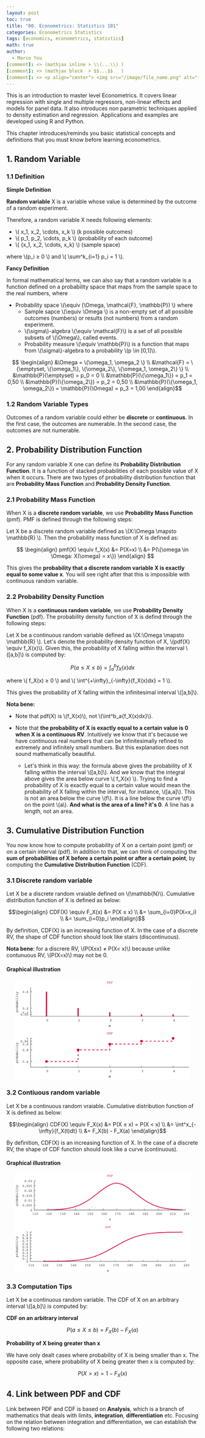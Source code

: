 ```yaml
---
layout: post
toc: true
title: "00. Econometrics: Statistics 101"
categories: Econometrics Statistics
tags: [economics, econometrics, statistics]
math: true
author:
  - Marco You
[comment]: <> (mathjax inline > \\(...\\) )
[comment]: <> (mathjax block  > $$...$$   )
[comment]: <> <p align="center"> <img src="/image/file_name.png" alt="file_name" width="460" height="260"> </p>
---
```


This is an introduction to master level Econometrics. It covers linear regression with single and multiple regressors, non-linear effects and models for panel data. It also introduces non parametric techniques applied to density estimation and regression. Applications and examples are developed using R and Python.

This chapter introduces/reminds you basic statistical concepts and definitions that you must know before learning econometrics.

## 1. Random Variable

### 1.1 Definition

**Simple Definition**

**Random variable** X is a variable whose value is determined by the outcome of a random experiment.

Therefore, a random variable X needs following elements:

- \\( x_1, x_2, \cdots, x_k \\) (k possible outcomes)
- \\( p_1, p_2, \cdots, p_k \\) (probability of each outcome)
- \\( \{x_1, x_2, \cdots, x_k\} \\) (sample space)

where \\(p_i ≥ 0 \\) and \\( \sum^k_{i=1} p_i = 1 \\).

**Fancy Definition**

In formal mathematical terms, we can also say that a random variable is a function defined on a probability space that maps from the sample space to the real numbers, where

- Probability space \\(\equiv (\Omega, \mathcal{F}, \mathbb{P}) \\) where
  - Sample sapce \\(\equiv \Omega \\) is a non-empty set of all possible outcomes (numbers) or results (not numbers) from a random experiment.
  - \\(\sigma\\)-algebra \\(\equiv \mathcal{F}\\) is a set of all possible subsets of \\(\Omega\\), called events. 
  - Probability measure \\(\equiv \mathbb{P}\\) is a function that maps from \\(\sigma\\)-algebra to a probability \\(p \in \[0,1\]\\).

$$ \begin{align}
&\Omega = \{\omega_1, \omega_2 \} \\
&\mathcal{F} = \{\emptyset, \{\omega_1\}, \{\omega_2\}, \{\omega_1, \omega_2\} \} \\
&\mathbb{P}(\emptyset) = p_0 = 0 \\
&\mathbb{P}(\{\omega_1\}) = p_1 = 0,50 \\
&\mathbb{P}(\{\omega_2\}) = p_2 = 0,50 \\
&\mathbb{P}(\{\omega_1, \omega_2\}) = \mathbb{P}(\Omega) = p_3 = 1,00
\end{align}$$

### 1.2 Random Variable Types

Outcomes of a random variable could either be **discrete** or **continuous**. In the first case, the outcomes are numerable. In the second case, the outcomes are not numerable.

## 2. Probability Distribution Function

For any random variable X one can define its **Probability Distribution Function**. It is a function of stacked probabilities of each possible value of X when it occurs. There are two types of probability distribution function that are **Probability Mass Function** and **Probability Density Function**.

### 2.1 Probability Mass Function

When X is a **discrete random variable**, we use **Probability Mass Function** (pmf). PMF is defined through the following steps:

Let X be a discrete random variable defined as \\(X:\Omega \mapsto \mathbb{R} \\). Then the probability mass function of X is defined as:

$$ \begin{align} 
pmf(X) \equiv f_X(x) &= P(X=x) \\ 
&= P(\{\omega \in \Omega: X(\omega) = x\})
\end{align} $$

This gives the **probability that a discrete random variable X is exactly equal to some value x**. You will see right after that this is impossible with continuous random variable.

### 2.2 Probability Density Function

When X is a **continuous random variable**, we use **Probability Density Function** (pdf). The probability density function of X is defind through the following steps:

Let X be a continuous random variable defined as \\(X:\Omega \mapsto \mathbb{R} \\). Let's denote the probability density function of X, \\(pdf(X) \equiv f_X(x)\\). Given this, the probability of X falling within the interval \\(\[a,b\]\\) is computed by:

$$ P(a ≤ X ≤ b) = \int^b_a{f_X(x)dx} $$

where \\( f_X(x) ≥ 0 \\) and \\( \int^{+\infty}_{-\infty}{f_X(x)dx} = 1 \\).

This gives the probability of X falling within the infinitesimal interval \\(\[a,b\]\\). 

**Nota bene:**

- Note that pdf(X) is \\(f_X(x)\\), not \\(\int^b_a{f_X(x)dx}\\).

- Note that **the probability of X is exactly equal to a certain value is 0 when X is a continuous RV**. Intuitively we know that it's because we have continuous real numbers that can be infinitesimally refined to extremely and infinitely small numbers. But this explanation does not sound mathematically beautiful.

  - Let's think in this way: the formula above gives the probability of X falling within the interval \\(\[a,b\]\\). And we know that the integral above gives the area below curve \\( f_X(x) \\). Trying to find a probability of X is exactly equal to a certain value would mean the probability of X falling within the interval, for instance, \\(\[a,a\]\\). This is not an area below the curve \\(f\\). It is a line below the curve \\(f\\) on the point \\(a\\). **And what is the area of a line? it's 0**. A line has a length, not an area.

## 3. Cumulative Distribution Function

You now know how to compute probability of X on a certain point (pmf) or on a certain interval (pdf). In addition to that, we can think of computing the **sum of probabilities of X before a certain point or after a certain point**, by computing the **Cumulative Distribution Function** (CDF).

### 3.1 Discrete random variable

Let X be a discrete random vraiable defined on \\(\mathbb{N}\\). Cumulative distribution function of X is defined as below:

$$\begin{align}
CDF(X) \equiv F_X(x) &= P(X ≤ x) \\
&= \sum_{i=0}P(X=x_i) \\
&= \sum_{i=0}p_i
\end{align}$$

By definition, CDF(X) is an increasing function of X. In the case of a discrete RV, the shape of CDF function should look like stairs (discontinuous).

**Nota bene**: for a discrere RV, \\(P(X≤x) ≠ P(X< x)\\) because unlike contunuous RV, \\(P(X=x)\\) may not be 0.

#### Graphical illustration

<p align="center">
<img src="/image/Discrete PDF CDF.png" alt="Discrete PDF CDF" width="460" height="260">
</p>

### 3.2 Contiuous random variable

Let X be a continuous random vraiable. Cumulative distribution function of X is defined as below:

$$\begin{align}
CDF(X) \equiv F_X(x) &= P(X ≤ x) = P(X < x) \\
&= \int^x_{-\infty}{f_X(t)dt} \\
&= F_X(b) - F_X(a)
\end{align}$$

By definition, CDF(X) is an increasing function of X. In the case of a discrete RV, the shape of CDF function should look like a curve (continuous).

#### Graphical illustration

<p align="center">
<img src="/image/Continuous PDF CDF.png" alt="Continuous PDF CDF" width="460" height="260">
</p>

### 3.3 Computation Tips

Let X be a continuous random variable. The CDF of X on an arbitrary interval \\([a,b]\\) is computed by:

**CDF on an arbitrary interval**

$$ P(a≤X≤b) = F_X(b) - F_X(a) $$

**Probability of X being greater than x**

We have only dealt cases where probability of X is being smaller than x. The opposite case, where probability of X being greater then x is computed by:

$$ P(X > x) = 1 - F_X(x)$$

## 4. Link between PDF and CDF

Link between PDF and CDF is based on **Analysis**, which is a branch of mathematics that deals with limits, **integration**, **differentiation** etc. Focusing on the relation between integration and differentiation, we can establish the following two relations:
